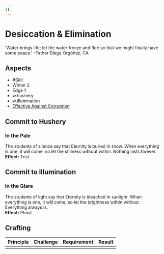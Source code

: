 ```yaml
---
{}
---
```

# Desiccation & Elimination
'Water brings life; let the water freeze and flee so that we might finally have some peace.' –Father Diego Orgóñez, CA
## Aspects
- #Skill
- Winter 2
- Edge 1
- w.hushery
- w.illumination
- [Effective Against Corruption](https://uadaf.theevilroot.xyz/rowenarium/element/effective.contamination.corruption)
## Commit to Hushery
### In the Pale
The students of silence say that Eternity is buried in snow. When everything is one, it will come, so let the stillness without within. Nothing lasts forever.<br>
**Effect:** Trist
## Commit to Illumination
### In the Glare
The students of light say that Eternity is bleached in sunlight. When everything is one, it will come, so let the brightness within without. Everything always is.<br>
**Effect:** Phost

## Crafting
| Principle | Challenge | Requirement | Result |
| --------- | --------- | ----------- | ------ |
|           |           |             |        |
